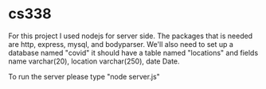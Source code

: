 # cs338

For this project I used nodejs for server side. The packages that is needed are http, express, mysql, and bodyparser. We'll also need to set up a database named "covid" it should have a table named "locations" and fields name varchar(20), location varchar(250), date Date. 

To run the server please type "node server.js"

